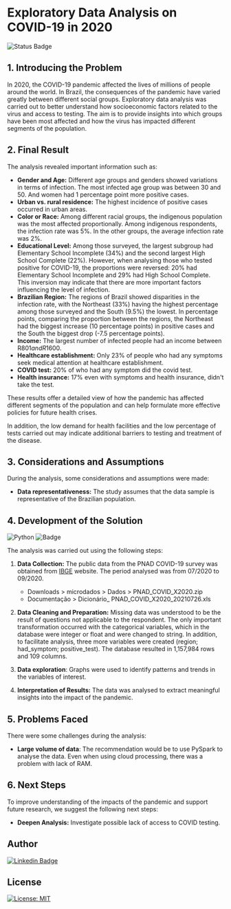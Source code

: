 # Exploratory Data Analysis on COVID-19 in 2020

![Status Badge](https://img.shields.io/static/v1?label=STATUS&message=COMPLETE&color=008000)

## 1. Introducing the Problem

In 2020, the COVID-19 pandemic affected the lives of millions of people around the world. In Brazil, the consequences of the pandemic have varied greatly between different social groups. Exploratory data analysis was carried out to better understand how socioeconomic factors related to the virus and access to testing. The aim is to provide insights into which groups have been most affected and how the virus has impacted different segments of the population.

## 2. Final Result

The analysis revealed important information such as:
- **Gender and Age:** Different age groups and genders showed variations in terms of infection. The most infected age group was between 30 and 50. And women had 1 percentage point more positive cases.
- **Urban vs. rural residence:** The highest incidence of positive cases occurred in urban areas.
- **Color or Race:** Among different racial groups, the indigenous population was the most affected proportionally. Among indigenous respondents, the infection rate was 5%. In the other groups, the average infection rate was 2%.
- **Educational Level:** Among those surveyed, the largest subgroup had Elementary School Incomplete (34%) and the second largest High School Complete (22%). However, when analysing those who tested positive for COVID-19, the proportions were reversed: 20% had Elementary School Incomplete and 29% had High School Complete. This inversion may indicate that there are more important factors influencing the level of infection.
- **Brazilian Region:** The regions of Brazil showed disparities in the infection rate, with the Northeast (33%) having the highest percentage among those surveyed and the South (9.5%) the lowest. In percentage points, comparing the proportion between the regions, the Northeast had the biggest increase (10 percentage points) in positive cases and the South the biggest drop (-7.5 percentage points).
- **Income:** The largest number of infected people had an income between R$801 and R$1600.
- **Healthcare establishment:** Only 23% of people who had any symptoms seek medical attention at healthcare establishment.
- **COVID test:** 20% of who had any symptom did the covid test.
- **Health insurance:** 17% even with symptoms and health insurance, didn't take the test.

These results offer a detailed view of how the pandemic has affected different segments of the population and can help formulate more effective policies for future health crises.

In addition, the low demand for health facilities and the low percentage of tests carried out may indicate additional barriers to testing and treatment of the disease.

## 3. Considerations and Assumptions

During the analysis, some considerations and assumptions were made:
- **Data representativeness:** The study assumes that the data sample is representative of the Brazilian population.

## 4. Development of the Solution
<img alt="Python" src="https://img.shields.io/badge/-Python-blue?style=flat&logo=python&logoColor=yellow" />  ![Badge](https://img.shields.io/badge/Colab-Google-%F9AB00?style=flat&logo=Google-Colab&color=blue)

The analysis was carried out using the following steps:
1. **Data Collection:** The public data from the PNAD COVID-19 survey was obtained from [IBGE](https://www.ibge.gov.br/estatisticas/sociais/saude/27947-divulgacao-mensal-pnadcovid2.html?edicao=28351&t=downloadsArquivos) website. The period analysed was from 07/2020 to 09/2020.
    * Downloads > microdados > Dados > PNAD_COVID_X2020.zip
    * Documentação > Dicionário_ PNAD_COVID_X2020_20210726.xls

2. **Data Cleaning and Preparation:** Missing data was understood to be the result of questions not applicable to the respondent. The only important transformation occurred with the categorical variables, which in the database were integer or float and were changed to string. In addition, to facilitate analysis, three more variables were created (region; had_symptom; positive_test). The database resulted in 1,157,984 rows and 109 columns.

3. **Data exploration**: Graphs were used to identify patterns and trends in the variables of interest.

4. **Interpretation of Results:** The data was analysed to extract meaningful insights into the impact of the pandemic.

## 5. Problems Faced

There were some challenges during the analysis:
- **Large volume of data**: The recommendation would be to use PySpark to analyse the data. Even when using cloud processing, there was a problem with lack of RAM.

## 6. Next Steps

To improve understanding of the impacts of the pandemic and support future research, we suggest the following next steps:
- **Deepen Analysis:** Investigate possible lack of access to COVID testing.

## Author

[![Linkedin Badge](https://img.shields.io/badge/-Patrícia-blue?style=flat&logo=Linkedin&logoColor=white&link=https://www.linkedin.com/in/pathilink/)](https://www.linkedin.com/in/pathilink/)

## License

[![License: MIT](https://img.shields.io/badge/License-MIT-750014.svg)](https://opensource.org/licenses/MIT)